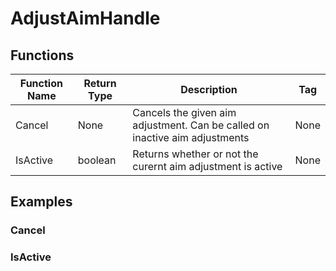 # AdjustAimHandle

## Functions

| Function Name | Return Type | Description | Tag |
| ------------- | ----------- | ----------- | --- |
| Cancel | None | Cancels the given aim adjustment. Can be called on inactive aim adjustments | None |
| IsActive | boolean | Returns whether or not the curernt aim adjustment is active | None |

## Examples

### Cancel

### IsActive